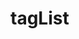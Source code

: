 # tagList

<template v-for="tag in Object.keys(tags)">
    <h2 :id="tag">
        <router-link
            :to="{ path: `#${tag}`}"
            class="header-anchor"
            aria-hidden="true">
            #
        </router-link>
        {{tag}}
    </h2>
    <ul>
        <li v-for="page in tags[tag]">
            <router-link
            :to="{ path: page.path}">{{page.title}}</router-link>
        </li>
    </ul>
</template>

<script>
export default {
  computed: {
    tags() {
      let tags = {}
      for (let page of this.$site.pages) {
        for (let index in page.frontmatter.tags) {
          const tag = page.frontmatter.tags[index]
          if (tag in tags) {
            tags[tag].push(page)
          } else {
            tags[tag] = [page]
          }
        }
      }
      return tags
    }
  },
}
</script>